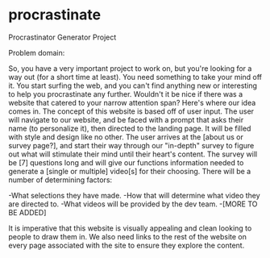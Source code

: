 # procrastinate
Procrastinator Generator Project





















Problem domain:

So, you have a very important project to work on, but you're looking for a way out (for a short time at least). You need something to take your mind off it. You start surfing the web, and you can't find anything new or interesting to help you procrastinate any further. Wouldn't it be nice if there was a website that catered to your narrow attention span? Here's where our idea comes in. The concept of this website is based off of user input. The user will navigate to our website, and be faced with a prompt that asks their name (to personalize it), then directed to the landing page. It will be filled with style and design like no other. The user arrives at the [about us or survey page?], and start their way through our "in-depth" survey to figure out what will stimulate their mind until their heart's content. The survey will be [7] questions long and will give our functions information needed to generate a [single or multiple] video[s] for their choosing. There will be a number of determining factors:

-What selections they have made.
-How that will determine what video they are directed to.
-What videos will be provided by the dev team.
-[MORE TO BE ADDED]

It is imperative that this website is visually appealing and clean looking to people to draw them in. We also need links to the rest of the website on every page associated with the site to ensure they explore the content. 
